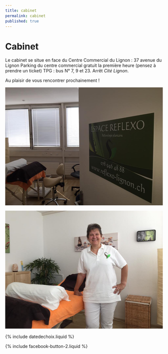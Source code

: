 ```yaml
---
title: cabinet
permalink: cabinet
published: true
---
```


# Cabinet

Le cabinet se situe en face du Centre Commercial du Lignon :
37 avenue du Lignon
Parking du centre commercial gratuit la première heure (pensez à prendre un ticket)
TPG : bus N° 7, 9 et 23. Arrêt *Cité Lignon*.

Au plaisir de vous rencontrer prochainement !

![](./images/photo-cabinet-suzanne-himmelberger-1.jpg)

![](./images/photo-cabinet-suzanne-himmelberger-2.jpg)

{% include datedechoix.liquid %}

{% include facebook-button-2.liquid %}
